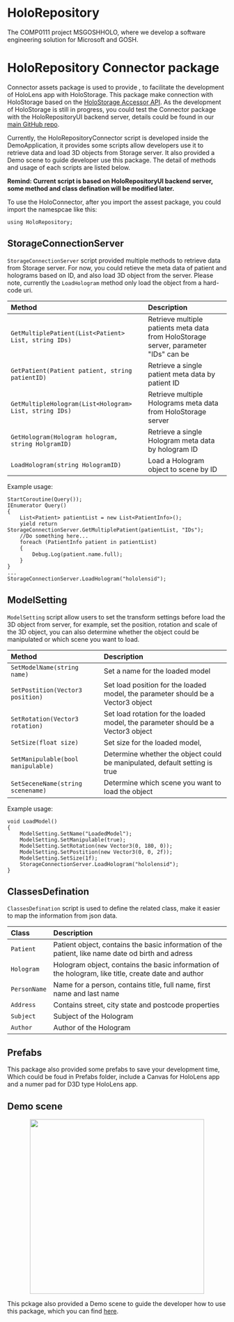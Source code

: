 # HoloRepository
The COMP0111 project MSGOSHHOLO, where we develop a software engineering solution for Microsoft and GOSH.
# HoloRepository Connector package
Connector assets package is used to provide , to facilitate the development of HoloLens app with HoloStorage. This package make connection with HoloStorage based on the [HoloStorage Accessor API](https://app.swaggerhub.com/apis/boonwj/HoloRepository/1.0.0#/default/get_patients). As the development of HoloStorage is still in progress, you could test the Connector package with the HoloRepositoryUI backend server, details could be found in our [main GitHub repo](https://github.com/nbckr/HoloRepository-Core).

Currently, the HoloRepositoryConnector script is developed inside the DemoApplication, it provides some scripts allow developers use it to retrieve data and load 3D objects from Storage server. It also provided a Demo scene to guide developer use this package. The detail of methods and usage of each scripts are listed below.

**Remind: Current script is based on HoloRepositoryUI backend server, some method and class defination will be modified later.**

To use the HoloConnector, after you import the assest package, you could import the namespcae like this:
```
using HoloRepository;
```

## StorageConnectionServer
`StorageConnectionServer` script provided multiple methods to retrieve data from Storage server. For now, you could retieve the meta data of patient and holograms based on ID, and also load 3D object from the server. Please note, currently the `LoadHologram` method only load the object from a hard-code uri.

|Method|Description|
| :--- | :--- | 
|`GetMultiplePatient(List<Patient> List, string IDs)`|Retrieve multiple patients meta data from HoloStorage server, parameter "IDs" can be |
|`GetPatient(Patient patient, string patientID)`|Retrieve a single patient meta data by patient ID|
|`GetMultipleHologram(List<Hologram> List, string IDs)`|Retrieve multiple Holograms meta data from HoloStorage server|
|`GetHologram(Hologram hologram, string HolgramID)`|Retrieve a single Hologram meta data by hologram ID|
|`LoadHologram(string HologramID)`|Load a Hologram object to scene by ID|

Example usage:
```
StartCoroutine(Query());
IEnumerator Query()
{        
    List<Patient> patientList = new List<PatientInfo>();
    yield return StorageConnectionServer.GetMultiplePatient(patientList, "IDs");
    //Do something here...
    foreach (PatientInfo patient in patientList)
    {
        Debug.Log(patient.name.full);
    }
}
...
StorageConnectionServer.LoadHologram("hololensid");
```
## ModelSetting
`ModelSetting` script allow users to set the transform settings before load the 3D object from server, for example, set the position, rotation and scale of the 3D object, you can also determine whether the object could be manipulated or which scene you want to load.

|Method|Description|
| :--- | :--- | 
|`SetModelName(string name)`|Set a name for the loaded model|
|`SetPostition(Vector3 position)`|Set load position for the loaded model, the parameter should be a Vector3 object|
|`SetRotation(Vector3 rotation)`|Set load rotation for the loaded model, the parameter should be a Vector3 object|
|`SetSize(float size)`|Set size for the loaded model, |
|`SetManipulable(bool manipulable)`|Determine whether the object could be manipulated, default setting is true|
|`SetSeceneName(string scenename)`|Determine which scene you want to load the object|

Example usage:
```
void LoadModel()
{
    ModelSetting.SetName("LoadedModel");
    ModelSetting.SetManipulable(true);
    ModelSetting.SetRotation(new Vector3(0, 180, 0));
    ModelSetting.SetPostition(new Vector3(0, 0, 2f));
    ModelSetting.SetSize(1f);
    StorageConnectionServer.LoadHologram("hololensid");
}
```

## ClassesDefination
`ClassesDefination` script is used to define the related class, make it easier to map the information from json data. 

|Class|Description|
| :--- | :--- | 
|`Patient`|Patient object, contains the basic information of the patient, like name date od birth and adress|
|`Hologram`|Hologram object, contains the basic information of the hologram, like title, create date and author|
|`PersonName`|Name for a person, contains title, full name, first name and last name|
|`Address`|Contains street, city state and postcode properties|
|`Subject`|Subject of the Hologram|
|`Author`|Author of the Hologram|

## Prefabs
This package also provided some prefabs to save your development time, Which could be foud in Prefabs folder, include a Canvas for HoloLens app and a numer pad for D3D type HoloLens app.

## Demo scene
<p align="center">
    <img src="../HoloRepositoryDemoApplication/Images/DemoScene.png" height="400">
</p>

This pckage also provided a Demo scene to guide the developer how to use this package, which you can find [here](https://github.com/nbckr/HoloRepository-HoloLens/tree/LENS/Connector-Scripts/HoloStorageConnector/HoloRpository/Demo).